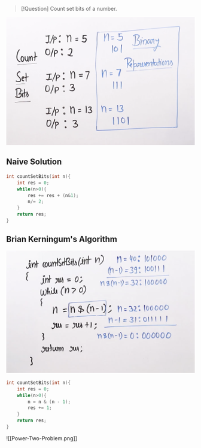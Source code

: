 >[!Question] Count set bits of a number.

![Count Set Bits](assets/images/count_set-question.png)

## Naive Solution

```cpp
int countSetBits(int n){
    int res = 0;
    while(n>0){
        res += res + (n&1);
        n/= 2;
    }
    return res;
}
```

##  Brian Kerningum's Algorithm

![Brian Kerningum's Algorithm](../assets/images/Brian-Kerningum's-Algorithm.png)

```cpp
int countSetBits(int n){
	int res = 0;
	while(n>0){
		n = n & (n - 1);
		res += 1;
	}
	return res;
}
```


![[Power-Two-Problem.png]]